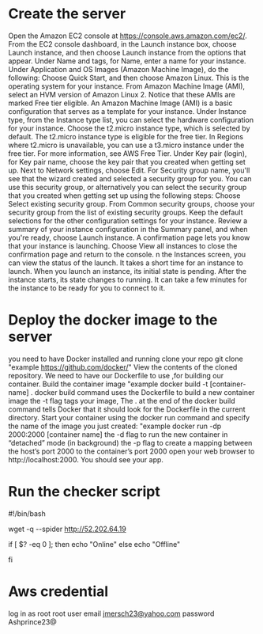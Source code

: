 # Create the server

Open the Amazon EC2 console at https://console.aws.amazon.com/ec2/.
From the EC2 console dashboard, in the Launch instance box, choose Launch instance, and then choose Launch instance from the options that appear.
Under Name and tags, for Name, enter a  name for your instance.
Under Application and OS Images (Amazon Machine Image), do the following:
Choose Quick Start, and then choose Amazon Linux. This is the operating system  for your instance.
From Amazon Machine Image (AMI), select an HVM version of Amazon Linux 2. Notice that these AMIs are marked Free tier eligible. An Amazon Machine Image (AMI) is a basic configuration that serves as a template for your instance.
Under Instance type, from the Instance type list, you can select the hardware configuration for your instance. Choose the t2.micro instance type, which is selected by default. The t2.micro instance type is eligible for the free tier. In Regions where t2.micro is unavailable, you can use a t3.micro instance under the free tier. For more information, see AWS Free Tier.
Under Key pair (login), for Key pair name, choose the key pair that you created when getting set up.
Next to Network settings, choose Edit. For Security group name, you'll see that the wizard created and selected a security group for you. You can use this security group, or alternatively you can select the security group that you created when getting set up using the following steps:
Choose Select existing security group.
From Common security groups, choose your security group from the list of existing security groups.
Keep the default selections for the other configuration settings for your instance.
Review a summary of your instance configuration in the Summary panel, and when you're ready, choose Launch instance.
A confirmation page lets you know that your instance is launching. Choose View all instances to close the confirmation page and return to the console.
n the Instances screen, you can view the status of the launch. It takes a short time for an instance to launch. When you launch an instance, its initial state is pending. After the instance starts, its state changes to running.
It can take a few minutes for the instance to be ready for you to connect to it. 

# Deploy the docker image to the server

you need to have Docker installed and running
clone your repo git clone "example https://github.com/docker/"
View the contents of the cloned repository.
We need to have our Dockerfile to use ,for building our container.
Build the container image "example docker build -t [container-name] .
   docker build command uses the Dockerfile to build a new container image
   the -t flag tags your image, The . at the end of the docker build command tells
     Docker that it should look for the Dockerfile in the current directory.
Start your container using the docker run command and specify the name of the image you just created:
    "example docker run -dp 2000:2000 [container name]
   the -d flag to run the new container in “detached” mode (in background)
    the -p flag to create a mapping between the host’s port 2000 to the container’s port 2000
 open your web browser to http://localhost:2000. You should see your app.
 
 # Run the checker script
 
 #!/bin/bash

wget -q --spider http://52.202.64.19

if [ $? -eq 0 ]; then
    echo "Online"
else
    echo "Offline"
    
fi

# Aws credential
log in as root 
root user email jmersch23@yahoo.com
          password Ashprince23@
 


